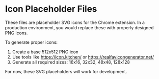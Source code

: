 # Icon Placeholder Files

These files are placeholder SVG icons for the Chrome extension. In a production environment, you would replace these with properly designed PNG icons.

To generate proper icons:

1. Create a base 512x512 PNG icon
2. Use tools like https://icon.kitchen/ or https://realfavicongenerator.net/
3. Generate all required sizes: 16x16, 32x32, 48x48, 128x128

For now, these SVG placeholders will work for development.
